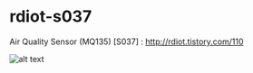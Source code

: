 # rdiot-s037
Air Quality Sensor (MQ135) [S037] : http://rdiot.tistory.com/110

![alt text](http://cfile29.uf.tistory.com/image/2709374857D4CE822F867C)
